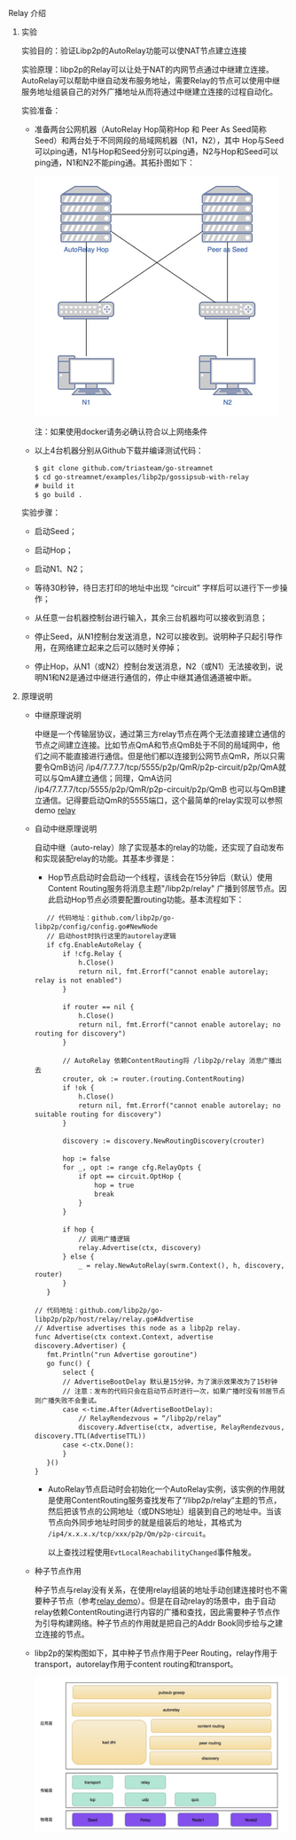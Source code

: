 Relay 介绍

1. 实验

   实验目的：验证Libp2p的AutoRelay功能可以使NAT节点建立连接

   实验原理：libp2p的Relay可以让处于NAT的内网节点通过中继建立连接。AutoRelay可以帮助中继自动发布服务地址，需要Relay的节点可以使用中继服务地址组装自己的对外广播地址从而将通过中继建立连接的过程自动化。

   实验准备：

    - 准备两台公网机器（AutoRelay Hop简称Hop 和 Peer As Seed简称Seed）和两台处于不同网段的局域网机器（N1，N2），其中 Hop与Seed可以ping通，N1与Hop和Seed分别可以ping通，N2与Hop和Seed可以ping通，N1和N2不能ping通。其拓扑图如下：

      <img src="./images/autorelaytopology.jpg" alt="图一" style="zoom:50%;" />

      注：如果使用docker请务必确认符合以上网络条件

    - 以上4台机器分别从Github下载并编译测试代码：

      ```
      $ git clone github.com/triasteam/go-streamnet
      $ cd go-streamnet/examples/libp2p/gossipsub-with-relay
      # build it
      $ go build .
      ```

      

   实验步骤：

   - 启动Seed；

   - 启动Hop；
   - 启动N1、N2；
   - 等待30秒钟，待日志打印的地址中出现 “circuit” 字样后可以进行下一步操作；
   - 从任意一台机器控制台进行输入，其余三台机器均可以接收到消息；
   - 停止Seed，从N1控制台发送消息，N2可以接收到。说明种子只起引导作用，在网络建立起来之后可以随时关停掉；
   - 停止Hop，从N1（或N2）控制台发送消息，N2（或N1）无法接收到，说明N1和N2是通过中继进行通信的，停止中继其通信通道被中断。

2. 原理说明

   - 中继原理说明

     中继是一个传输层协议，通过第三方relay节点在两个无法直接建立通信的节点之间建立连接。比如节点QmA和节点QmB处于不同的局域网中，他们之间不能直接进行通信。但是他们都以连接到公网节点QmR，所以只需要令QmB访问 /ip4/7.7.7.7/tcp/5555/p2p/QmR/p2p-circuit/p2p/QmA就可以与QmA建立通信；同理，QmA访问 /ip4/7.7.7.7/tcp/5555/p2p/QmR/p2p-circuit/p2p/QmB 也可以与QmB建立通信。记得要启动QmR的5555端口，这个最简单的relay实现可以参照demo [relay](https://github.com/triasteam/go-streamnet/tree/master/examples/libp2p/relay)

   - 自动中继原理说明

     自动中继（auto-relay）除了实现基本的relay的功能，还实现了自动发布和实现装配relay的功能。其基本步骤是：

     - Hop节点启动时会启动一个线程，该线会在15分钟后（默认）使用Content Routing服务将消息主题"/libp2p/relay" 广播到邻居节点。因此启动Hop节点必须要配置routing功能。基本流程如下：

     ```
     	// 代码地址：github.com/libp2p/go-libp2p/config/config.go#NewNode
     	// 启动host时执行这里的autorelay逻辑
     	if cfg.EnableAutoRelay {
     		if !cfg.Relay {
     			h.Close()
     			return nil, fmt.Errorf("cannot enable autorelay; relay is not enabled")
     		}
     
     		if router == nil {
     			h.Close()
     			return nil, fmt.Errorf("cannot enable autorelay; no routing for discovery")
     		}
     
     		// AutoRelay 依赖ContentRouting将 /libp2p/relay 消息广播出去
     		crouter, ok := router.(routing.ContentRouting)
     		if !ok {
     			h.Close()
     			return nil, fmt.Errorf("cannot enable autorelay; no suitable routing for discovery")
     		}
     
     		discovery := discovery.NewRoutingDiscovery(crouter)
     
     		hop := false
     		for _, opt := range cfg.RelayOpts {
     			if opt == circuit.OptHop {
     				hop = true
     				break
     			}
     		}
     
     		if hop {
     			// 调用广播逻辑
     			relay.Advertise(ctx, discovery)
     		} else {
     			_ = relay.NewAutoRelay(swrm.Context(), h, discovery, router)
     		}
     	}
     	
     // 代码地址：github.com/libp2p/go-libp2p/p2p/host/relay/relay.go#Advertise
     // Advertise advertises this node as a libp2p relay.
     func Advertise(ctx context.Context, advertise discovery.Advertiser) {
     	fmt.Println("run Advertise goroutine")
     	go func() {
     		select {
     		// AdvertiseBootDelay 默认是15分钟，为了演示效果改为了15秒钟
     		// 注意：发布的代码只会在启动节点时进行一次，如果广播时没有邻居节点则广播失败不会重试。
     		case <-time.After(AdvertiseBootDelay):
     			// RelayRendezvous = “/libp2p/relay”
     			discovery.Advertise(ctx, advertise, RelayRendezvous, discovery.TTL(AdvertiseTTL))
     		case <-ctx.Done():
     		}
     	}()
     }
     ```

     - AutoRelay节点启动时会初始化一个AutoRelay实例，该实例的作用就是使用ContentRouting服务查找发布了“/libp2p/relay”主题的节点，然后把该节点的公网地址（或DNS地址）组装到自己的地址中。当该节点向外同步地址时同步的就是组装后的地址，其格式为 ```/ip4/x.x.x.x/tcp/xxx/p2p/Qm/p2p-circuit```。

       以上查找过程使用```EvtLocalReachabilityChanged```事件触发。

   

   - 种子节点作用

     种子节点与relay没有关系，在使用relay组装的地址手动创建连接时也不需要种子节点（参考[relay demo](https://github.com/triasteam/go-streamnet/tree/master/examples/libp2p/relay)）。但是在自动relay的场景中，由于自动relay依赖ContentRouting进行内容的广播和查找，因此需要种子节点作为引导构建网络。种子节点的作用就是把自己的Addr Book同步给与之建立连接的节点。

   - libp2p的架构图如下，其中种子节点作用于Peer Routing，relay作用于transport，autorelay作用于content routing和transport。

     <img src="./images/libp2p_architecture.jpg" style="zoom:48%;" />

   

